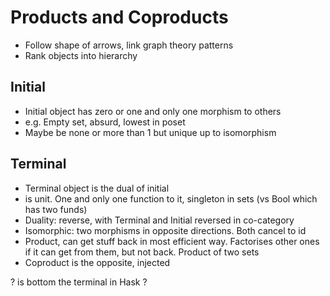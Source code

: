 # Products and Coproducts

- Follow shape of arrows, link graph theory patterns
- Rank objects into hierarchy

## Initial

- Initial object has zero or one and only one morphism to others
- e.g. Empty set, absurd, lowest in poset 
- Maybe be none or more than 1 but unique up to isomorphism

## Terminal

- Terminal object is the dual of initial
- is unit. One and only one function to it, singleton in sets (vs Bool which has two funds)
- Duality: reverse, with Terminal and Initial reversed in co-category
- Isomorphic: two morphisms in opposite directions. Both cancel to id 
- Product, can get stuff back in most efficient way. Factorises other ones if it can get from them, but not back.  Product of two sets
- Coproduct is the opposite, injected

? is bottom the terminal in Hask ?